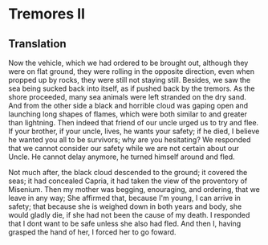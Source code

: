 # Tremores II

## Translation

Now the vehicle, which we had ordered to be brought out, although they were on flat ground, they were rolling in the opposite direction, even when propped up by rocks, they were still not staying still. Besides, we saw the sea being sucked back into itself, as if pushed back by the tremors. As the shore proceeded, many sea animals were left stranded on the dry sand. And from the other side a black and horrible cloud was gaping open and launching long shapes of flames, which were both similar to and greater than lightning. Then indeed that friend of our uncle urged us to try and flee. If your brother, if your uncle, lives, he wants your safety; if he died, I believe he wanted you all to be survivors; why are you hesitating? We responded that we cannot consider our safety while we are not certain about our Uncle. He cannot delay anymore, he turned himself around and fled.

Not much after, the black cloud descended to the ground; it covered the seas; it had concealed Capria, it had taken the view of the proventory of Misenium. Then my mother was begging, enouraging, and ordering, that we leave in any way; She affirmed that, because I'm young, I can arrive in safety; that because she is weighed down in both years and body, she would gladly die, if she had not been the cause of my death. I responded that I dont want to be safe unless she also had fled. And then I, having grasped the hand of her, I forced her to go foward.
